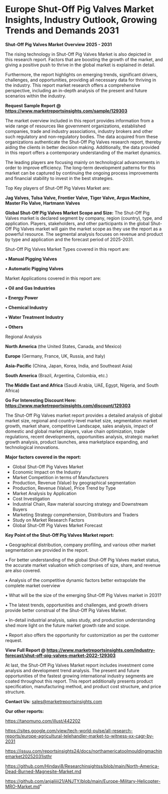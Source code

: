 # Europe Shut-Off Pig Valves Market Insights, Industry Outlook, Growing Trends and Demands 2031

<Strong> Shut-Off Pig Valves Market Overview 2025 - 2031</strong>

The rising technology in Shut-Off Pig Valves Market is also depicted in this research report. Factors that are boosting the growth of the market, and giving a positive push to thrive in the global market is explained in detail.

Furthermore, the report highlights on emerging trends, significant drivers, challenges, and opportunities, providing all necessary data for thriving in the industry. This report market research offers a comprehensive perspective, including an in-depth analysis of the present and future scenarios within the industry.

<strong>Request Sample Report @ <a href=https://www.marketreportsinsights.com/sample/129303>https://www.marketreportsinsights.com/sample/129303</a></strong>

The market overview included in this report provides information from a wide range of resources like government organizations, established companies, trade and industry associations, industry brokers and other such regulatory and non-regulatory bodies. The data acquired from these organizations authenticate the Shut-Off Pig Valves research report, thereby aiding the clients in better decision making. Additionally, the data provided in this report offers a contemporary understanding of the market dynamics.

The leading players are focusing mainly on technological advancements in order to improve efficiency. The long-term development patterns for this market can be captured by continuing the ongoing process improvements and financial stability to invest in the best strategies.

Top Key players of Shut-Off Pig Valves Market are:

<strong>Jag Valves, Tulsa Valve, Frontier Valve, Tiger Valve, Argus Machine, Master Flo Valve, Hartmann Valves</strong>

<strong><b>Global Shut-Off Pig Valves Market Scope and Size:</b></strong>
The Shut-Off Pig Valves market is declared segment by company, region (country), type, and application. Players, stakeholders, and other participants in the global Shut-Off Pig Valves market will gain the market scope as they use the report as a powerful resource. The segmental analysis focuses on revenue and product by type and application and the forecast period of 2025-2031.

Shut-Off Pig Valves Market Types covered in this report are:

<strong>• Manual Pigging Valves

• Automatic Pigging Valves</strong>

Market Applications covered in this report are:

<strong>• Oil and Gas Industries

• Energy Power

• Chemical Industry

• Water Treatment Industry

• Others</strong> 

Regional Analysis

<strong>North America</strong> (the United States, Canada, and Mexico)

<strong>Europe</strong> (Germany, France, UK, Russia, and Italy)

<strong>Asia-Pacific</strong> (China, Japan, Korea, India, and Southeast Asia)

<strong>South America</strong> (Brazil, Argentina, Colombia, etc.)

<strong>The Middle East and Africa</strong> (Saudi Arabia, UAE, Egypt, Nigeria, and South Africa)

<strong>Go For Interesting Discount Here: <a href=https://www.marketreportsinsights.com/discount/129303>https://www.marketreportsinsights.com/discount/129303</a></strong>

The Shut-Off Pig Valves market report provides a detailed analysis of global market size, regional and country-level market size, segmentation market growth, market share, competitive Landscape, sales analysis, impact of domestic and global market players, value chain optimization, trade regulations, recent developments, opportunities analysis, strategic market growth analysis, product launches, area marketplace expanding, and technological innovations.

<strong><b>Major factors covered in the report:</b></strong>
<ul>
  <li>Global Shut-Off Pig Valves Market </li>
  <li>Economic Impact on the Industry</li>
  <li>Market Competition in terms of Manufacturers</li>
  <li>Production, Revenue (Value) by geographical segmentation</li>
  <li>Production, Revenue (Value), Price Trend by Type</li>
  <li>Market Analysis by Application</li>
  <li>Cost Investigation</li>
  <li>Industrial Chain, Raw material sourcing strategy and Downstream Buyers</li>
  <li>Marketing Strategy comprehension, Distributors and Traders</li>
  <li>Study on Market Research Factors</li>
  <li>Global Shut-Off Pig Valves Market Forecast</li>
</ul>

<strong><b>Key Point of the Shut-Off Pig Valves Market report:</b></strong>

• Geographical distribution, company profiling, and various other market segmentation are provided in the report.

• For better understanding of the global Shut-Off Pig Valves market status, the accurate market valuation which comprises of size, share, and revenue are also covered.

• Analysis of the competitive dynamic factors better extrapolate the complete market overview

• What will be the size of the emerging Shut-Off Pig Valves market in 2031?

• The latest trends, opportunities and challenges, and growth drivers provide better construal of the Shut-Off Pig Valves Market.

• In-detail industrial analysis, sales study, and production understanding shed more light on the future market growth rate and scope.

• Report also offers the opportunity for customization as per the customer request.

<strong><b>View Full Report @ <a href=https://www.marketreportsinsights.com/industry-forecast/shut-off-pig-valves-market-2022-129303>https://www.marketreportsinsights.com/industry-forecast/shut-off-pig-valves-market-2022-129303</a></b></strong>


At last, the Shut-Off Pig Valves Market report includes investment come analysis and development trend analysis. The present and future opportunities of the fastest growing international industry segments are coated throughout this report. This report additionally presents product specification, manufacturing method, and product cost structure, and price structure.

<strong>Contact Us:</strong>
sales@marketreportsinsights.com

<strong>Our other reports:</strong>

<a href=https://tanomuno.com/illust/442202>https://tanomuno.com/illust/442202</a>

<a href=https://sites.google.com/view/tech-world-pulse/all-research-reports/europe-agricultural-telehandler-market-to-witness-xx-cagr-by-2031>https://sites.google.com/view/tech-world-pulse/all-research-reports/europe-agricultural-telehandler-market-to-witness-xx-cagr-by-2031</a>

<a href=https://issuu.com/reportsinsights24/docs/northamericatoolmouldingmachinemarket20252031isthr>https://issuu.com/reportsinsights24/docs/northamericatoolmouldingmachinemarket20252031isthr</a>

<a href=https://github.com/Hindavi8/Researchinsightss/blob/main/North-America-Dead-Burned-Magnesite-Market.md>https://github.com/Hindavi8/Researchinsightss/blob/main/North-America-Dead-Burned-Magnesite-Market.md</a>

<a href=https://github.com/anjaliiii21/ANJTY/blob/main/Europe-Military-Helicopter-MRO-Market.md>https://github.com/anjaliiii21/ANJTY/blob/main/Europe-Military-Helicopter-MRO-Market.md</a>"
